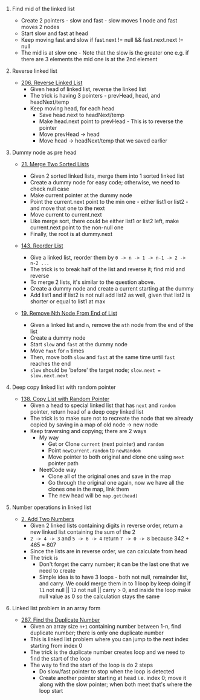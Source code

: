 1. Find mid of the linked list
    - Create 2 pointers - slow and fast - slow moves 1 node and fast moves 2 nodes
    - Start slow and fast at head
    - Keep moving fast and slow if fast.next != null && fast.next.next != null
    - The mid is at slow one - Note that the slow is the greater one e.g. if there are 3 elements the mid one is at the 2nd element

1. Reverse linked list
    - [206. Reverse Linked List](https://leetcode.com/problems/reverse-linked-list/)
        - Given head of linked list, reverse the linked list
        - The trick is having 3 pointers - prevHead, head, and headNext/temp
        - Keep moving head, for each head
            - Save head.next to headNext/temp
            - Make head.next point to prevHead - This is to reverse the pointer
            - Move prevHead -> head
            - Move head -> headNext/temp that we saved earlier

1. Dummy node as pre head
    - [21. Merge Two Sorted Lists](https://leetcode.com/problems/merge-two-sorted-lists/)
        - Given 2 sorted linked lists, merge them into 1 sorted linked list
        - Create a dummy node for easy code; otherwise, we need to check null case
        - Make current pointer at the dummy node
        - Point the current.next point to the min one - either list1 or list2 - and move that one to the next
        - Move current to current.next
        - Like merge sort, there could be either list1 or list2 left, make current.next point to the non-null one
        - Finally, the root is at dummy.next

    - [143. Reorder List](https://leetcode.com/problems/reorder-list/)
        - Give a linked list, reorder them by `0 -> n -> 1 -> n-1 -> 2 -> n-2 ...`
        - The trick is to break half of the list and reverse it; find mid and reverse
        - To merge 2 lists, it's similar to the question above.
        - Create a dummy node and create a current starting at the dummy
        - Add list1 and if list2 is not null add list2 as well, given that list2 is shorter or equal to list1 at max

    - [19. Remove Nth Node From End of List](https://leetcode.com/problems/remove-nth-node-from-end-of-list/)
        - Given a linked list and `n`, remove the `nth` node from the end of the list
        - Create a dummy node
        - Start `slow` and `fast` at the dummy node
        - Move `fast` for `n` times
        - Then, move both `slow` and `fast` at the same time until `fast` reaches the end
        - `slow` should be 'before' the target node; `slow.next = slow.next.next`

1. Deep copy linked list with random pointer
    - [138. Copy List with Random Pointer](https://leetcode.com/problems/copy-list-with-random-pointer/)
        - Given a head to special linked list that has `next` and `random` pointer, return head of a deep copy linked list
        - The trick is to make sure not to recreate the node that we already copied by saving in a map of old node -> new node
        - Keep traversing and copying; there are 2 ways
            - My way 
                - Get or Clone `current` (next pointer) and `random`
                - Point `newCurrent.random` to `newRandom`
                - Move pointer to both original and clone one using `next` pointer path
            - NeetCode way 
                - Clone all of the original ones and save in the map
                - Go through the original one again, now we have all the clones one in the map, link them
                - The new head will be `map.get(head)`

1. Number operations in linked list
    - [2. Add Two Numbers](https://leetcode.com/problems/add-two-numbers/)
        - Given 2 linked lists containing digits in reverse order, return a new linked list containing the sum of the 2
        - `2 -> 4 -> 3` and `5 -> 6 -> 4` return `7 -> 0 -> 8` because 342 + 465 = 807
        - Since the lists are in reverse order, we can calculate from head
        - The trick is 
            - Don't forget the carry number; it can be the last one that we need to create
            - Simple idea is to have 3 loops - both not null, remainder list, and carry. We could merge them in to 1 loop by keep doing if `l1` not null || `l2` not null || carry > 0, and inside the loop make null value as 0 so the calculation stays the same

1. Linked list problem in an array form
    - [287. Find the Duplicate Number](https://leetcode.com/problems/find-the-duplicate-number/)
        - Given an array size `n+1` containing number between 1-n, find duplicate number; there is only one duplicate number
        - This is linked list problem where you can jump to the next index starting from index 0
        - The trick is the duplicate number creates loop and we need to find the start of the loop
        - The way to find the start of the loop is do 2 steps
            - Do slow/fast pointer to stop when the loop is detected
            - Create another pointer starting at head i.e. index 0; move it along with the slow pointer; when both meet that's where the loop start
        
            
